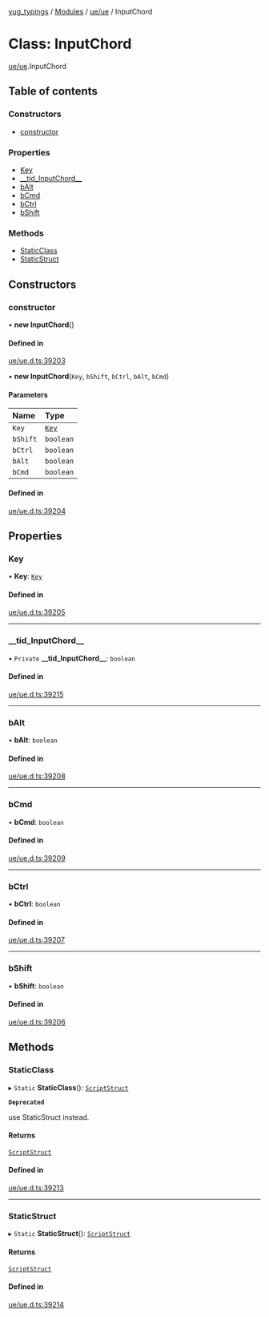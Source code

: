 [yug_typings](../README.md) / [Modules](../modules.md) / [ue/ue](../modules/ue_ue.md) / InputChord

# Class: InputChord

[ue/ue](../modules/ue_ue.md).InputChord

## Table of contents

### Constructors

- [constructor](ue_ue.InputChord.md#constructor)

### Properties

- [Key](ue_ue.InputChord.md#key)
- [\_\_tid\_InputChord\_\_](ue_ue.InputChord.md#__tid_inputchord__)
- [bAlt](ue_ue.InputChord.md#balt)
- [bCmd](ue_ue.InputChord.md#bcmd)
- [bCtrl](ue_ue.InputChord.md#bctrl)
- [bShift](ue_ue.InputChord.md#bshift)

### Methods

- [StaticClass](ue_ue.InputChord.md#staticclass)
- [StaticStruct](ue_ue.InputChord.md#staticstruct)

## Constructors

### constructor

• **new InputChord**()

#### Defined in

[ue/ue.d.ts:39203](https://github.com/YugMetaverse/yug_typings/blob/25cad34/ue/ue.d.ts#L39203)

• **new InputChord**(`Key`, `bShift`, `bCtrl`, `bAlt`, `bCmd`)

#### Parameters

| Name | Type |
| :------ | :------ |
| `Key` | [`Key`](ue_ue.Key.md) |
| `bShift` | `boolean` |
| `bCtrl` | `boolean` |
| `bAlt` | `boolean` |
| `bCmd` | `boolean` |

#### Defined in

[ue/ue.d.ts:39204](https://github.com/YugMetaverse/yug_typings/blob/25cad34/ue/ue.d.ts#L39204)

## Properties

### Key

• **Key**: [`Key`](ue_ue.Key.md)

#### Defined in

[ue/ue.d.ts:39205](https://github.com/YugMetaverse/yug_typings/blob/25cad34/ue/ue.d.ts#L39205)

___

### \_\_tid\_InputChord\_\_

• `Private` **\_\_tid\_InputChord\_\_**: `boolean`

#### Defined in

[ue/ue.d.ts:39215](https://github.com/YugMetaverse/yug_typings/blob/25cad34/ue/ue.d.ts#L39215)

___

### bAlt

• **bAlt**: `boolean`

#### Defined in

[ue/ue.d.ts:39208](https://github.com/YugMetaverse/yug_typings/blob/25cad34/ue/ue.d.ts#L39208)

___

### bCmd

• **bCmd**: `boolean`

#### Defined in

[ue/ue.d.ts:39209](https://github.com/YugMetaverse/yug_typings/blob/25cad34/ue/ue.d.ts#L39209)

___

### bCtrl

• **bCtrl**: `boolean`

#### Defined in

[ue/ue.d.ts:39207](https://github.com/YugMetaverse/yug_typings/blob/25cad34/ue/ue.d.ts#L39207)

___

### bShift

• **bShift**: `boolean`

#### Defined in

[ue/ue.d.ts:39206](https://github.com/YugMetaverse/yug_typings/blob/25cad34/ue/ue.d.ts#L39206)

## Methods

### StaticClass

▸ `Static` **StaticClass**(): [`ScriptStruct`](ue_ue.ScriptStruct.md)

**`Deprecated`**

use StaticStruct instead.

#### Returns

[`ScriptStruct`](ue_ue.ScriptStruct.md)

#### Defined in

[ue/ue.d.ts:39213](https://github.com/YugMetaverse/yug_typings/blob/25cad34/ue/ue.d.ts#L39213)

___

### StaticStruct

▸ `Static` **StaticStruct**(): [`ScriptStruct`](ue_ue.ScriptStruct.md)

#### Returns

[`ScriptStruct`](ue_ue.ScriptStruct.md)

#### Defined in

[ue/ue.d.ts:39214](https://github.com/YugMetaverse/yug_typings/blob/25cad34/ue/ue.d.ts#L39214)
